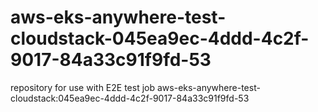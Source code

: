 # aws-eks-anywhere-test-cloudstack-045ea9ec-4ddd-4c2f-9017-84a33c91f9fd-53
repository for use with E2E test job aws-eks-anywhere-test-cloudstack:045ea9ec-4ddd-4c2f-9017-84a33c91f9fd-53

